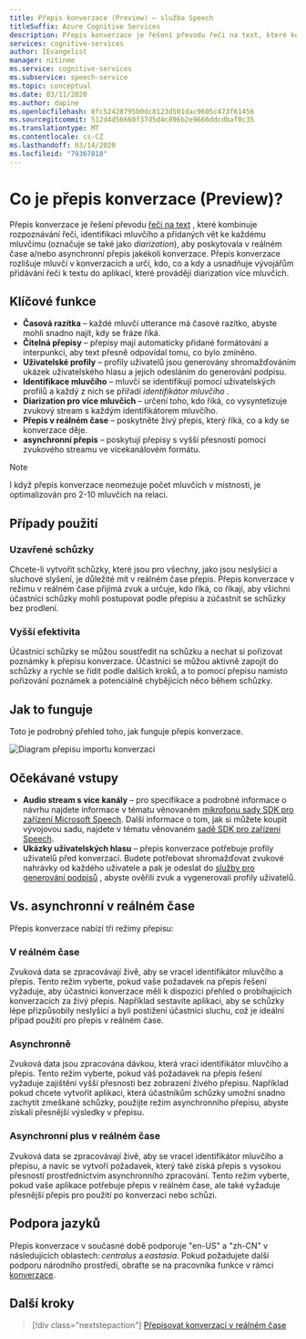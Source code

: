 ```yaml
---
title: Přepis konverzace (Preview) – služba Speech
titleSuffix: Azure Cognitive Services
description: Přepis konverzace je řešení převodu řeči na text, které kombinuje rozpoznávání řeči, identifikaci mluvčího a přidaných vět ke každému mluvčímu (označuje se také jako diarization), aby poskytovala v reálném čase a/nebo asynchronní přepis jakékoli konverzace.
services: cognitive-services
author: IEvangelist
manager: nitinme
ms.service: cognitive-services
ms.subservice: speech-service
ms.topic: conceptual
ms.date: 03/11/2020
ms.author: dapine
ms.openlocfilehash: 8fc52428795b0dc8123d501dac9605c473f61456
ms.sourcegitcommit: 512d4d56660f37d5d4c896b2e9666ddcdbaf0c35
ms.translationtype: MT
ms.contentlocale: cs-CZ
ms.lasthandoff: 03/14/2020
ms.locfileid: "79367818"
---
```

# <a name="what-is-conversation-transcription-preview"></a>Co je přepis konverzace (Preview)?

Přepis konverzace je řešení převodu [řeči na text](speech-to-text.md) , které kombinuje rozpoznávání řeči, identifikaci mluvčího a přidaných vět ke každému mluvčímu (označuje se také jako _diarization_), aby poskytovala v reálném čase a/nebo asynchronní přepis jakékoli konverzace. Přepis konverzace rozlišuje mluvčí v konverzacích a určí, kdo, co a kdy a usnadňuje vývojářům přidávání řeči k textu do aplikací, které provádějí diarization více mluvčích.

## <a name="key-features"></a>Klíčové funkce

- **Časová razítka** – každé mluvčí utterance má časové razítko, abyste mohli snadno najít, kdy se fráze říká.
- **Čitelná přepisy** – přepisy mají automaticky přidané formátování a interpunkci, aby text přesně odpovídal tomu, co bylo zmíněno.
- **Uživatelské profily** – profily uživatelů jsou generovány shromažďováním ukázek uživatelského hlasu a jejich odesláním do generování podpisu.
- **Identifikace mluvčího** – mluvčí se identifikují pomocí uživatelských profilů a každý z nich se přiřadí _identifikátor mluvčího_ .
- **Diarization pro více mluvčích** – určení toho, kdo říká, co vysyntetizuje zvukový stream s každým identifikátorem mluvčího.
- **Přepis v reálném čase** – poskytněte živý přepis, který říká, co a kdy se konverzace děje.
- **asynchronní přepis** – poskytují přepisy s vyšší přesností pomocí zvukového streamu ve vícekanálovém formátu.

> [!NOTE]
> I když přepis konverzace neomezuje počet mluvčích v místnosti, je optimalizován pro 2-10 mluvčích na relaci.

## <a name="use-cases"></a>Případy použití

### <a name="inclusive-meetings"></a>Uzavřené schůzky

Chcete-li vytvořit schůzky, které jsou pro všechny, jako jsou neslyšící a sluchové slyšení, je důležité mít v reálném čase přepis. Přepis konverzace v režimu v reálném čase přijímá zvuk a určuje, kdo říká, co říkají, aby všichni účastníci schůzky mohli postupovat podle přepisu a zúčastnit se schůzky bez prodlení.

### <a name="improved-efficiency"></a>Vyšší efektivita

Účastníci schůzky se můžou soustředit na schůzku a nechat si pořizovat poznámky k přepisu konverzace. Účastníci se můžou aktivně zapojit do schůzky a rychle se řídit podle dalších kroků, a to pomocí přepisu namísto pořizování poznámek a potenciálně chybějících něco během schůzky.

## <a name="how-it-works"></a>Jak to funguje

Toto je podrobný přehled toho, jak funguje přepis konverzace.

![Diagram přepisu importu konverzací](media/scenarios/conversation-transcription-service.png)

## <a name="expected-inputs"></a>Očekávané vstupy

- **Audio stream s více kanály** – pro specifikace a podrobné informace o návrhu najdete informace v tématu věnovaném [mikrofonu sady SDK pro zařízení Microsoft Speech](https://aka.ms/cts/microphone). Další informace o tom, jak si můžete koupit vývojovou sadu, najdete v tématu věnovaném [sadě SDK pro zařízení Speech](https://aka.ms/cts/getsdk).
- **Ukázky uživatelských hlasu** – přepis konverzace potřebuje profily uživatelů před konverzací. Budete potřebovat shromažďovat zvukové nahrávky od každého uživatele a pak je odeslat do [služby pro generování podpisů](https://aka.ms/cts/signaturegenservice) , abyste ověřili zvuk a vygenerovali profily uživatelů.

## <a name="real-time-vs-asynchronous"></a>Vs. asynchronní v reálném čase

Přepis konverzace nabízí tři režimy přepisu:

### <a name="real-time"></a>V reálném čase

Zvuková data se zpracovávají živě, aby se vracel identifikátor mluvčího a přepis. Tento režim vyberte, pokud vaše požadavek na přepis řešení vyžaduje, aby účastníci konverzace měli k dispozici přehled o probíhajících konverzacích za živý přepis. Například sestavíte aplikaci, aby se schůzky lépe přizpůsobily neslyšící a byli postižení účastníci sluchu, což je ideální případ použití pro přepis v reálném čase.

### <a name="asynchronous"></a>Asynchronně

Zvuková data jsou zpracována dávkou, která vrací identifikátor mluvčího a přepis. Tento režim vyberte, pokud váš požadavek na přepis řešení vyžaduje zajištění vyšší přesnosti bez zobrazení živého přepisu. Například pokud chcete vytvořit aplikaci, která účastníkům schůzky umožní snadno zachytit zmeškané schůzky, použijte režim asynchronního přepisu, abyste získali přesnější výsledky v přepisu.

### <a name="real-time-plus-asynchronous"></a>Asynchronní plus v reálném čase

Zvuková data se zpracovávají živě, aby se vracel identifikátor mluvčího a přepisu, a navíc se vytvoří požadavek, který také získá přepis s vysokou přesností prostřednictvím asynchronního zpracování. Tento režim vyberte, pokud vaše aplikace potřebuje přepis v reálném čase, ale také vyžaduje přesnější přepis pro použití po konverzaci nebo schůzi.

## <a name="language-support"></a>Podpora jazyků

Přepis konverzace v současné době podporuje "en-US" a "zh-CN" v následujících oblastech: *centralus* a *eastasia*. Pokud požadujete další podporu národního prostředí, obraťte se na pracovníka funkce v rámci [konverzace](mailto:CTSFeatureCrew@microsoft.com).

## <a name="next-steps"></a>Další kroky

> [!div class="nextstepaction"]
> [Přepisovat konverzací v reálném čase](how-to-use-conversation-transcription-service.md)
